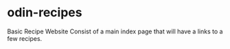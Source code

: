 # odin-recipes
Basic Recipe Website
    Consist of a main index page that will have a links to a few recipes.